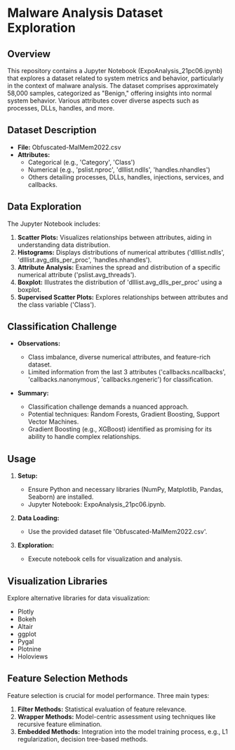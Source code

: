 # Malware Analysis Dataset Exploration

## Overview

This repository contains a Jupyter Notebook (ExpoAnalysis_21pc06.ipynb) that explores a dataset related to system metrics and behavior, particularly in the context of malware analysis. The dataset comprises approximately 58,000 samples, categorized as "Benign," offering insights into normal system behavior. Various attributes cover diverse aspects such as processes, DLLs, handles, and more.

## Dataset Description

- **File:** Obfuscated-MalMem2022.csv
- **Attributes:** 
  - Categorical (e.g., 'Category', 'Class')
  - Numerical (e.g., 'pslist.nproc', 'dlllist.ndlls', 'handles.nhandles')
  - Others detailing processes, DLLs, handles, injections, services, and callbacks.

## Data Exploration

The Jupyter Notebook includes:

1. **Scatter Plots:** Visualizes relationships between attributes, aiding in understanding data distribution.
2. **Histograms:** Displays distributions of numerical attributes ('dlllist.ndlls', 'dlllist.avg_dlls_per_proc', 'handles.nhandles').
3. **Attribute Analysis:** Examines the spread and distribution of a specific numerical attribute ('pslist.avg_threads').
4. **Boxplot:** Illustrates the distribution of 'dlllist.avg_dlls_per_proc' using a boxplot.
5. **Supervised Scatter Plots:** Explores relationships between attributes and the class variable ('Class').

## Classification Challenge

- **Observations:**
  - Class imbalance, diverse numerical attributes, and feature-rich dataset.
  - Limited information from the last 3 attributes ('callbacks.ncallbacks', 'callbacks.nanonymous', 'callbacks.ngeneric') for classification.

- **Summary:**
  - Classification challenge demands a nuanced approach.
  - Potential techniques: Random Forests, Gradient Boosting, Support Vector Machines.
  - Gradient Boosting (e.g., XGBoost) identified as promising for its ability to handle complex relationships.

## Usage

1. **Setup:**
   - Ensure Python and necessary libraries (NumPy, Matplotlib, Pandas, Seaborn) are installed.
   - Jupyter Notebook: ExpoAnalysis_21pc06.ipynb.

2. **Data Loading:**
   - Use the provided dataset file 'Obfuscated-MalMem2022.csv'.

3. **Exploration:**
   - Execute notebook cells for visualization and analysis.

## Visualization Libraries

Explore alternative libraries for data visualization:
- Plotly
- Bokeh
- Altair
- ggplot
- Pygal
- Plotnine
- Holoviews

## Feature Selection Methods

Feature selection is crucial for model performance. Three main types:
1. **Filter Methods:** Statistical evaluation of feature relevance.
2. **Wrapper Methods:** Model-centric assessment using techniques like recursive feature elimination.
3. **Embedded Methods:** Integration into the model training process, e.g., L1 regularization, decision tree-based methods.
